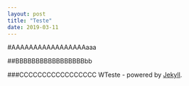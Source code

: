 ```yaml
---
layout: post
title: "Teste"
date: 2019-03-11
---
```

#AAAAAAAAAAAAAAAAAaaa

##BBBBBBBBBBBBBBBBBbb

###CCCCCCCCCCCCCCCCC
WTeste - powered by [Jekyll](http://jekyllrb.com).
